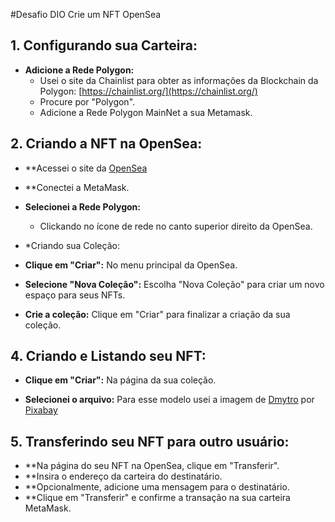 #Desafio DIO Crie um NFT OpenSea
 
## 1. Configurando sua Carteira:

* **Adicione a Rede Polygon:**
    * Usei o site da Chainlist para obter as informações da Blockchain da Polygon: [https://chainlist.org/](https://chainlist.org/)
    * Procure por "Polygon".
    * Adicione a Rede Polygon MainNet a sua Metamask.


## 2. Criando a NFT na OpenSea:

* **Acessei o site da [OpenSea](https://opensea.io/)

* **Conectei a MetaMask.

* **Selecionei a Rede Polygon:**
    * Clickando no ícone de rede no canto superior direito da OpenSea.

* *Criando sua Coleção:

* **Clique em "Criar":** No menu principal da OpenSea.

* **Selecione "Nova Coleção":** Escolha "Nova Coleção" para criar um novo espaço para seus NFTs.

* **Crie a coleção:** Clique em "Criar" para finalizar a criação da sua coleção.

## 4. Criando e Listando seu NFT:

* **Clique em "Criar":** Na página da sua coleção.

* **Selecionei o arquivo:** Para esse modelo usei a imagem de <a href="https://pixabay.com/pt/users/kiberstalker-8605132/?utm_source=link-attribution&utm_medium=referral&utm_campaign=image&utm_content=8626173">Dmytro</a> por <a href="https://pixabay.com/pt//?utm_source=link-attribution&utm_medium=referral&utm_campaign=image&utm_content=8626173">Pixabay</a>

## 5. Transferindo seu NFT para outro usuário:

* **Na página do seu NFT na OpenSea, clique em "Transferir".
* **Insira o endereço da carteira do destinatário.
* **Opcionalmente, adicione uma mensagem para o destinatário.
* **Clique em "Transferir" e confirme a transação na sua carteira MetaMask.